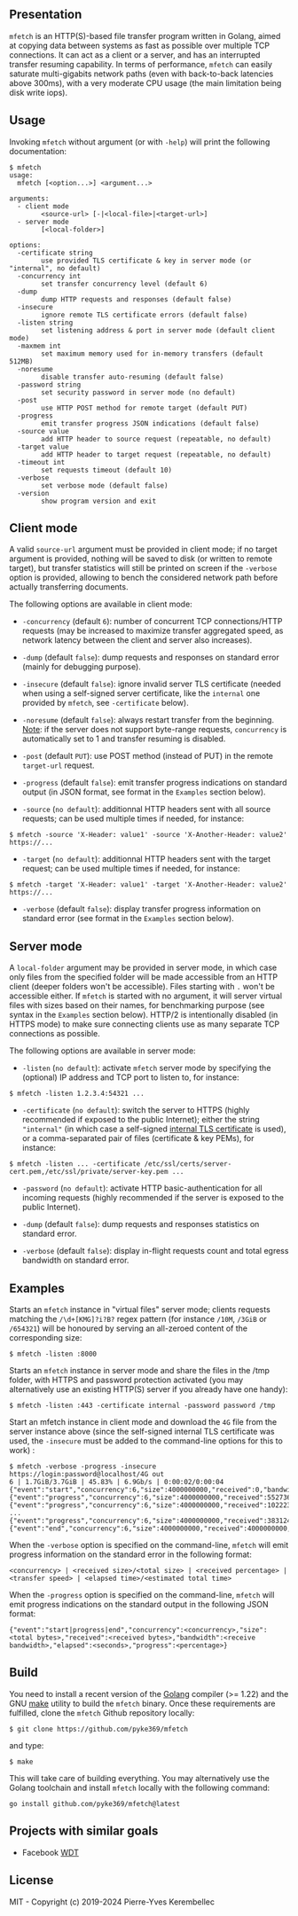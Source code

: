 ## Presentation
`mfetch` is an HTTP(S)-based file transfer program written in Golang, aimed at copying data between systems as fast as possible over multiple TCP connections.  It can act as a client or a server, and has an interrupted transfer resuming capability. In terms of performance, `mfetch` can easily saturate multi-gigabits network paths (even with back-to-back latencies above 300ms), with a very moderate CPU usage (the main limitation being disk write iops).


## Usage
Invoking `mfetch` without argument (or with `-help`) will print the following documentation:
```
$ mfetch
usage:
  mfetch [<option...>] <argument...>

arguments:
  - client mode
        <source-url> [-|<local-file>|<target-url>]
  - server mode
        [<local-folder>]

options:
  -certificate string
        use provided TLS certificate & key in server mode (or "internal", no default)
  -concurrency int
        set transfer concurrency level (default 6)
  -dump
        dump HTTP requests and responses (default false)
  -insecure
        ignore remote TLS certificate errors (default false)
  -listen string
        set listening address & port in server mode (default client mode)
  -maxmem int
        set maximum memory used for in-memory transfers (default 512MB)
  -noresume
        disable transfer auto-resuming (default false)
  -password string
        set security password in server mode (no default)
  -post
        use HTTP POST method for remote target (default PUT)
  -progress
        emit transfer progress JSON indications (default false)
  -source value
        add HTTP header to source request (repeatable, no default)
  -target value
        add HTTP header to target request (repeatable, no default)
  -timeout int
        set requests timeout (default 10)
  -verbose
        set verbose mode (default false)
  -version
        show program version and exit
```


## Client mode
A valid `source-url` argument must be provided in client mode; if no target argument is provided, nothing will be saved to disk (or written to remote target), but transfer statistics will still be printed on screen if the `-verbose` option is provided, allowing to bench the considered network path before actually transferring documents.

The following options are available in client mode:

- `-concurrency` (default `6`): number of concurrent TCP connections/HTTP requests (may be increased to maximize transfer aggregated speed, as network latency between the client and server also increases).

- `-dump` (default `false`): dump requests and responses on standard error (mainly for debugging purpose).

- `-insecure` (default `false`): ignore invalid server TLS certificate (needed when using a self-signed server certificate, like the `internal` one provided by `mfetch`, see `-certificate` below).

- `-noresume` (default `false`): always restart transfer from the beginning. <ins>Note</ins>: if the server does not support byte-range requests, `concurrency` is automatically set to 1 and transfer resuming is disabled.

- `-post` (default `PUT`): use POST method (instead of PUT) in the remote `target-url` request.

- `-progress` (default `false`): emit transfer progress indications on standard output (in JSON format, see format in the `Examples` section below).

- `-source` (`no default`): additionnal HTTP headers sent with all source requests; can be used multiple times if needed, for instance:
```
$ mfetch -source 'X-Header: value1' -source 'X-Another-Header: value2' https://...
```
- `-target` (`no default`): additionnal HTTP headers sent with the target request; can be used multiple times if needed, for instance:
```
$ mfetch -target 'X-Header: value1' -target 'X-Another-Header: value2' https://...
```
- `-verbose` (default `false`): display transfer progress information on standard error (see format in the `Examples` section below).


## Server mode
A `local-folder` argument may be provided in server mode, in which case only files from the specified folder will be made accessible from an HTTP client (deeper folders won't be accessible). Files starting with `.` won't be accessible either. If `mfetch` is started with no argument, it will server virtual files with sizes based on their names, for benchmarking purpose (see syntax in the `Examples` section below). HTTP/2 is intentionally disabled (in HTTPS mode) to make sure connecting clients use as many separate TCP connections as possible.

The following options are available in server mode:

- `-listen` (`no default`): activate `mfetch` server mode by specifying the (optional) IP address and TCP port to listen to, for instance:
```
$ mfetch -listen 1.2.3.4:54321 ...
```
- `-certificate` (`no default`): switch the server to HTTPS (highly recommended if exposed to the public Internet); either the string `"internal"` (in which case a self-signed [internal TLS certificate](server.go#L24-L29) is used), or a comma-separated pair of files (certificate & key PEMs), for instance:
```
$ mfetch -listen ... -certificate /etc/ssl/certs/server-cert.pem,/etc/ssl/private/server-key.pem ...
```
- `-password` (`no default`): activate HTTP basic-authentication for all incoming requests (highly recommended if the server is exposed to the public Internet).

- `-dump` (default `false`): dump requests and responses statistics on standard error.

- `-verbose` (default `false`): display in-flight requests count and total egress bandwidth on standard error.

## Examples
Starts an `mfetch` instance in "virtual files" server mode; clients requests matching the `/\d+[KMG]?i?B?` regex pattern (for instance `/10M`, `/3GiB` or `/654321`) will be honoured by serving an all-zeroed content of the corresponding size:
```
$ mfetch -listen :8000
```

Starts an `mfetch` instance in server mode and share the files in the /tmp folder, with HTTPS and password protection activated (you may alternatively use an existing HTTP(S) server if you already have one handy):
```
$ mfetch -listen :443 -certificate internal -password password /tmp
```

Start an mfetch instance in client mode and download the `4G` file from the server instance above (since the self-signed internal TLS certificate was used, the `-insecure` must be added to the command-line options for this to work) :
```
$ mfetch -verbose -progress -insecure https://login:password@localhost/4G out
6 | 1.7GiB/3.7GiB | 45.83% | 6.9Gb/s | 0:00:02/0:00:04
{"event":"start","concurrency":6,"size":4000000000,"received":0,"bandwidth":"0b/s","elapsed":0.00},"progress":0.00}
{"event":"progress","concurrency":6,"size":4000000000,"received":552736315,"bandwidth":"4.4Gb/s","elapsed":1.00},"progress":13.82}
{"event":"progress","concurrency":6,"size":4000000000,"received":1022236219,"bandwidth":"3.8Gb/s","elapsed":2.01},"progress":25.56}
...
{"event":"progress","concurrency":6,"size":4000000000,"received":3831240251,"bandwidth":"3.7Gb/s","elapsed":8.14},"progress":95.78}
{"event":"end","concurrency":6,"size":4000000000,"received":4000000000,"bandwidth":"3.8Gb/s","elapsed":8.50},"progress":100.00}
```
When the `-verbose` option is specified on the command-line, `mfetch` will emit progress information on the standard error in the following format:
```
<concurrency> | <received size>/<total size> | <received percentage> | <transfer speed> | <elapsed time>/<estimated total time>
```

When the `-progress` option is specified on the command-line, `mfetch` will emit progress indications on the standard output in the following JSON format:
```
{"event":"start|progress|end","concurrency":<concurrency>,"size":<total bytes>,"received":<received bytes>,"bandwidth":<receive bandwidth>,"elapsed":<seconds>,"progress":<percentage>}
```

## Build
You need to install a recent version of the [Golang](https://golang.org/dl/) compiler (>= 1.22) and the GNU [make](https://www.gnu.org/software/make)
utility to build the `mfetch` binary. Once these requirements are fulfilled, clone the `mfetch` Github repository locally:
```
$ git clone https://github.com/pyke369/mfetch
```
and type:
```
$ make
```
This will take care of building everything. You may alternatively use the Golang toolchain and install `mfetch` locally with the following command:
```
go install github.com/pyke369/mfetch@latest
```

## Projects with similar goals
- Facebook [WDT](https://github.com/facebook/wdt)


## License
MIT - Copyright (c) 2019-2024 Pierre-Yves Kerembellec
